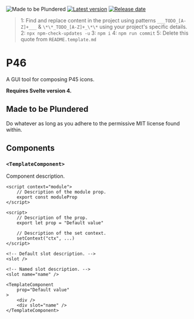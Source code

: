 ![Made to be Plundered](https://img.shields.io/badge/Made%20to%20be%20Plundered-royalblue)
[![Latest version](https://img.shields.io/github/v/release/PaulioRandall/p46)](https://github.com/PaulioRandall/p46/releases)
[![Release date](https://img.shields.io/github/release-date/PaulioRandall/p46)](https://github.com/PaulioRandall/p46/releases)

> 1: Find and replace content in the project using patterns `___TODO_[A-Z]+___` & `\*\*_TODO_[A-Z]+_\*\*` using your project's specific details.
> 2: `npx npm-check-updates -u`
> 3: `npm i`
> 4: `npm run commit`
> 5: Delete this quote from `README.template.md`

# P46

A GUI tool for composing P45 icons.

**Requires Svelte version 4.**

## Made to be Plundered

Do whatever as long as you adhere to the permissive MIT license found within.

## Components

### `<TemplateComponent>`

Component description.

```svelte
<script context="module">
	// Description of the module prop.
	export const moduleProp
</script>
```

```svelte
<script>
	// Description of the prop.
	export let prop = "Default value"

	// Description of the set context.
	setContext("ctx", ...)
</script>

<!-- Default slot description. -->
<slot />

<!-- Named slot description. -->
<slot name="name" />
```

```svelte
<TemplateComponent
	prop="Default value"
>
	<div />
	<div slot="name" />
</TemplateComponent>
```

